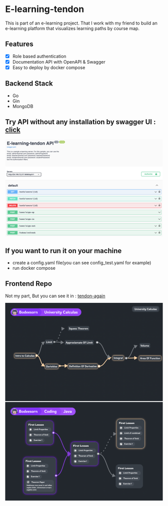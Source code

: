 # E-learning-tendon
This is part of an e-learning project. That I work with my friend to build an e-learning platform that visualizes learning paths by course map.

## Features

- [X] Role based authentication
- [X] Documentation API with OpenAPI & Swagger
- [X] Easy to deploy by docker compose

## Backend Stack

- Go
- Gin
- MongoDB

## Try API without any installation by swagger UI : [click](http://24.199.72.217)
![Screenshot](img/Screenshot3.png)

## If you want to run it on your machine
- create a config.yaml file(you can see config_test.yaml for example)
- run docker compose

## Frontend Repo 
Not my part, But you can see it in : [tendon-again](https://github.com/JinDamanee2544/tendon-again)

![Screenshot](img/Screenshot1.png)
![Screenshot](img/Screenshot2.png)
